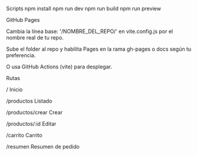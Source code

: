 Scripts
npm install
npm run dev
npm run build
npm run preview

GitHub Pages

Cambia la línea
base: '/NOMBRE_DEL_REPO/' en vite.config.js
por el nombre real de tu repo.

Sube el folder al repo y habilita Pages en la rama
gh-pages o docs según tu preferencia.

O usa GitHub Actions (vite) para desplegar.

Rutas

/ Inicio

/productos Listado

/productos/crear Crear

/productos/:id Editar

/carrito Carrito

/resumen Resumen de pedido
